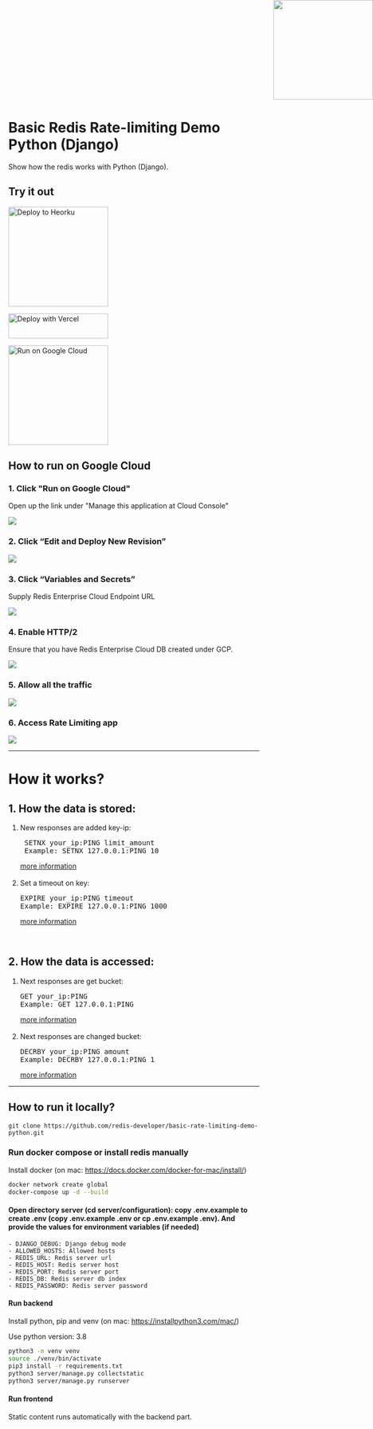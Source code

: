 <div style="position: absolute; top: 0px; right: 0px;">
    <img width="200" height="200" src="https://redislabs.com/wp-content/uploads/2020/12/RedisLabs_Illustration_HomepageHero_v4.svg">
</div>
<div style="height: 150px"></div>

# Basic Redis Rate-limiting Demo Python (Django)

Show how the redis works with Python (Django).


## Try it out

<p>
    <a href="https://heroku.com/deploy" target="_blank">
        <img src="https://www.herokucdn.com/deploy/button.svg" alt="Deploy to Heorku" width="200px"/>
    <a>
</p>

<p>
    <a href="https://vercel.com/new/git/external?repository-url=https://github.com/redis-developer/basic-rate-limiting-demo-python/tree/master&env=REDIS_HOST,REDIS_PORT,REDIS_PASSWORD" target="_blank">
        <img src="https://vercel.com/button" alt="Deploy with Vercel" width="200px" height="50px"/>
    </a>
</p>

<p>
    <a href="https://deploy.cloud.run/?dir=google-cloud-run" target="_blank">
        <img src="https://deploy.cloud.run/button.svg" alt="Run on Google Cloud" width="200px"/>
    </a>
    
</p>

## How to run on Google Cloud

###  1. Click "Run on Google Cloud" 
        
Open up the link under "Manage this application at Cloud Console"

![](https://raw.githubusercontent.com/redis-developer/basic-rate-limiting-demo-python/master/image1.png?v=2&s=2)


        
### 2. Click “Edit and Deploy New Revision”
        
![](https://raw.githubusercontent.com/redis-developer/basic-rate-limiting-demo-python/master/image2.png?v=2&s=2)


### 3. Click “Variables and Secrets” 

Supply Redis Enterprise Cloud Endpoint URL
        
![](https://raw.githubusercontent.com/redis-developer/basic-rate-limiting-demo-python/master/image3.png?v=2&s=2)
        
### 4. Enable HTTP/2
        
Ensure that you have Redis Enterprise Cloud DB created under GCP.
        
![](https://raw.githubusercontent.com/redis-developer/basic-rate-limiting-demo-python/master/image_4.png?v=2&s=2)

### 5. Allow all the traffic
        
![](https://raw.githubusercontent.com/redis-developer/basic-rate-limiting-demo-python/master/image_5.png?v=2&s=2)
        
 ### 6. Access Rate Limiting app

![](https://raw.githubusercontent.com/redis-developer/basic-rate-limiting-demo-python/master/image_6.png?v=2&s=2)



---

# How it works?

## 1. How the data is stored:
<ol>
    <li>New responses are added key-ip:<pre> SETNX your_ip:PING limit_amount
 Example: SETNX 127.0.0.1:PING 10 </pre><a href="https://redis.io/commands/setnx">
 more information</a> 
 <br> <br>
 </li>
 <li> Set a timeout on key:<pre>EXPIRE your_ip:PING timeout
Example: EXPIRE 127.0.0.1:PING 1000 </pre><a href="https://redis.io/commands/expire">
 more information</a>
 </li>
</ol>
<br/>

## 2. How the data is accessed:
<ol>
    <li>Next responses are get bucket: <pre>GET your_ip:PING
Example: GET 127.0.0.1:PING   
</pre><a href="https://redis.io/commands/get">
more information</a>
<br> <br>
</li>
    <li> Next responses are changed bucket: <pre>DECRBY your_ip:PING amount
Example: DECRBY 127.0.0.1:PING 1</pre>
<a href="https://redis.io/commands/decrby">
more information</a>  </li>
</ol>
 
---

## How to run it locally?

```
git clone https://github.com/redis-developer/basic-rate-limiting-demo-python.git
```


### Run docker compose or install redis manually
Install docker (on mac: https://docs.docker.com/docker-for-mac/install/)
```sh
docker network create global
docker-compose up -d --build
```


#### Open directory server (cd server/configuration): copy .env.example to create .env (copy .env.example .env  or cp .env.example .env). And provide the values for environment variables (if needed)
    - DJANGO_DEBUG: Django debug mode
    - ALLOWED_HOSTS: Allowed hosts
    - REDIS_URL: Redis server url
    - REDIS_HOST: Redis server host
    - REDIS_PORT: Redis server port
    - REDIS_DB: Redis server db index
    - REDIS_PASSWORD: Redis server password

#### Run backend

Install python, pip and venv (on mac: https://installpython3.com/mac/)

Use python version: 3.8
``` sh
python3 -m venv venv
source ./venv/bin/activate
pip3 install -r requirements.txt
python3 server/manage.py collectstatic
python3 server/manage.py runserver
```

#### Run frontend

Static сontent runs automatically with the backend part.
